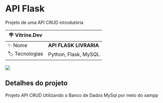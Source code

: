 # API Flask

Projeto de uma API CRUD introdutória

| :placard: Vitrine.Dev |     |
| -------------  | --- |
| :sparkles: Nome        | **API FLASK LIVRARIA**
| :label: Tecnologias | Python, Flask, MySQL

<!-- Inserir imagem com a #vitrinedev ao final do link -->
![](https://imgur.com/a/9QmGnQs#vitrinedev)

## Detalhes do projeto

Projeto API CRUD Utilizando o Banco de Dados MySql por meio do xampp
